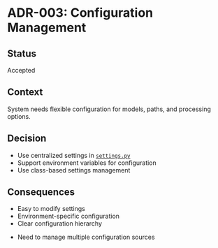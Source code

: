 # ADR-003: Configuration Management

## Status
Accepted

## Context
System needs flexible configuration for models, paths, and processing options.

## Decision
- Use centralized settings in [`settings.py`](src/config/settings.py)
- Support environment variables for configuration
- Use class-based settings management

## Consequences
+ Easy to modify settings
+ Environment-specific configuration
+ Clear configuration hierarchy
- Need to manage multiple configuration sources